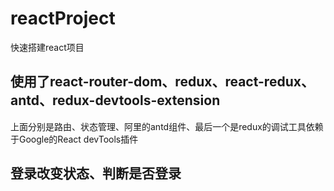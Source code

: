 # reactProject
快速搭建react项目


## 使用了react-router-dom、redux、react-redux、antd、redux-devtools-extension
上面分别是路由、状态管理、阿里的antd组件、最后一个是redux的调试工具依赖于Google的React devTools插件

## 登录改变状态、判断是否登录